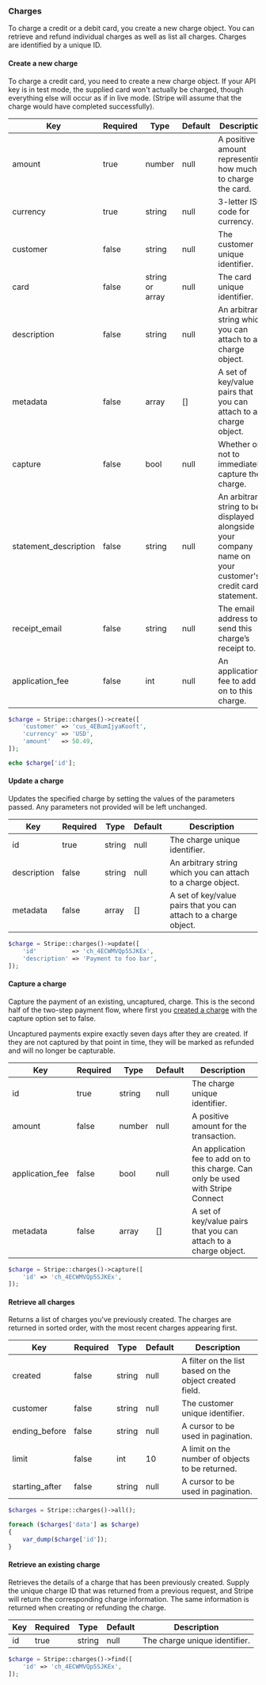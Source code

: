 ### Charges

To charge a credit or a debit card, you create a new charge object. You can retrieve and refund individual charges as well as list all charges. Charges are identified by a unique ID.

#### Create a new charge

To charge a credit card, you need to create a new charge object. If your API key is in test mode, the supplied card won't actually be charged, though everything else will occur as if in live mode. (Stripe will assume that the charge would have completed successfully).

Key                   | Required | Type            | Default | Description
--------------------- | -------- | --------------- | ------- | -----------------
amount                | true     | number          | null    | A positive amount representing how much to charge the card.
currency              | true     | string          | null    | 3-letter ISO code for currency.
customer              | false    | string          | null    | The customer unique identifier.
card                  | false    | string or array | null    | The card unique identifier.
description           | false    | string          | null    | An arbitrary string which you can attach to a charge object.
metadata              | false    | array           | []      | A set of key/value pairs that you can attach to a charge object.
capture               | false    | bool            | null    | Whether or not to immediately capture the charge.
statement_description | false    | string          | null    | An arbitrary string to be displayed alongside your company name on your customer's credit card statement.
receipt_email         | false    | string          | null    | The email address to send this charge’s receipt to.
application_fee       | false    | int             | null    | An application fee to add on to this charge.

```php
$charge = Stripe::charges()->create([
	'customer' => 'cus_4EBumIjyaKooft',
	'currency' => 'USD',
	'amount'   => 50.49,
]);

echo $charge['id'];
```

#### Update a charge

Updates the specified charge by setting the values of the parameters passed. Any parameters not provided will be left unchanged.

Key         | Required | Type   | Default | Description
----------- | -------- | ------ | ------- | ------------------------------------
id          | true     | string | null    | The charge unique identifier.
description | false    | string | null    | An arbitrary string which you can attach to a charge object.
metadata    | false    | array  | []      | A set of key/value pairs that you can attach to a charge object.

```php
$charge = Stripe::charges()->update([
	'id'          => 'ch_4ECWMVQp5SJKEx',
	'description' => 'Payment to foo bar',
]);
```

#### Capture a charge

Capture the payment of an existing, uncaptured, charge. This is the second half of the two-step payment flow, where first you [created a charge](#create-a-new-charge) with the capture option set to false.

Uncaptured payments expire exactly seven days after they are created. If they are not captured by that point in time, they will be marked as refunded and will no longer be capturable.

Key             | Required | Type   | Default | Description
--------------- | -------- | ------ | ------- | --------------------------------
id              | true     | string | null    | The charge unique identifier.
amount          | false    | number | null    | A positive amount for the transaction.
application_fee | false    | bool   | null    | An application fee to add on to this charge. Can only be used with Stripe Connect
metadata        | false    | array  | []      | A set of key/value pairs that you can attach to a charge object.

```php
$charge = Stripe::charges()->capture([
	'id' => 'ch_4ECWMVQp5SJKEx',
]);
```

#### Retrieve all charges

Returns a list of charges you've previously created. The charges are returned in sorted order, with the most recent charges appearing first.

Key            | Required | Type   | Default | Description
-------------- | -------- | ------ | ------- | ---------------------------------
created        | false    | string | null    | A filter on the list based on the object created field.
customer       | false    | string | null    | The customer unique identifier.
ending_before  | false    | string | null    | A cursor to be used in pagination.
limit          | false    | int    | 10      | A limit on the number of objects to be returned.
starting_after | false    | string | null    | A cursor to be used in pagination.

```php
$charges = Stripe::charges()->all();

foreach ($charges['data'] as $charge)
{
	var_dump($charge['id']);
}
```

#### Retrieve an existing charge

Retrieves the details of a charge that has been previously created. Supply the unique charge ID that was returned from a previous request, and Stripe will return the corresponding charge information. The same information is returned when creating or refunding the charge.

Key | Required | Type   | Default | Description
--- | -------- | ------ | ------- | --------------------------------------------
id  | true     | string | null    | The charge unique identifier.

```php
$charge = Stripe::charges()->find([
	'id' => 'ch_4ECWMVQp5SJKEx',
]);
```
